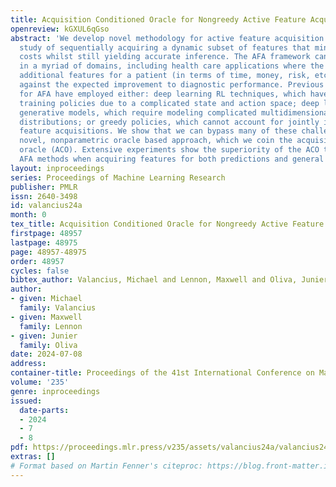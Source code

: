 ```yaml
---
title: Acquisition Conditioned Oracle for Nongreedy Active Feature Acquisition
openreview: kGXUL6qGso
abstract: 'We develop novel methodology for active feature acquisition (AFA), the
  study of sequentially acquiring a dynamic subset of features that minimizes acquisition
  costs whilst still yielding accurate inference. The AFA framework can be useful
  in a myriad of domains, including health care applications where the cost of acquiring
  additional features for a patient (in terms of time, money, risk, etc.) can be weighed
  against the expected improvement to diagnostic performance. Previous approaches
  for AFA have employed either: deep learning RL techniques, which have difficulty
  training policies due to a complicated state and action space; deep learning surrogate
  generative models, which require modeling complicated multidimensional conditional
  distributions; or greedy policies, which cannot account for jointly informative
  feature acquisitions. We show that we can bypass many of these challenges with a
  novel, nonparametric oracle based approach, which we coin the acquisition conditioned
  oracle (ACO). Extensive experiments show the superiority of the ACO to state-of-the-art
  AFA methods when acquiring features for both predictions and general decision-making.'
layout: inproceedings
series: Proceedings of Machine Learning Research
publisher: PMLR
issn: 2640-3498
id: valancius24a
month: 0
tex_title: Acquisition Conditioned Oracle for Nongreedy Active Feature Acquisition
firstpage: 48957
lastpage: 48975
page: 48957-48975
order: 48957
cycles: false
bibtex_author: Valancius, Michael and Lennon, Maxwell and Oliva, Junier
author:
- given: Michael
  family: Valancius
- given: Maxwell
  family: Lennon
- given: Junier
  family: Oliva
date: 2024-07-08
address:
container-title: Proceedings of the 41st International Conference on Machine Learning
volume: '235'
genre: inproceedings
issued:
  date-parts:
  - 2024
  - 7
  - 8
pdf: https://proceedings.mlr.press/v235/assets/valancius24a/valancius24a.pdf
extras: []
# Format based on Martin Fenner's citeproc: https://blog.front-matter.io/posts/citeproc-yaml-for-bibliographies/
---
```


